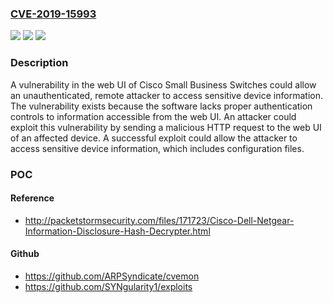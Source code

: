 ### [CVE-2019-15993](https://cve.mitre.org/cgi-bin/cvename.cgi?name=CVE-2019-15993)
![](https://img.shields.io/static/v1?label=Product&message=Cisco%20Small%20Business%20250%20Series%20Smart%20Switches%20Software&color=blue)
![](https://img.shields.io/static/v1?label=Version&message=n%2Fa%20&color=brightgreen)
![](https://img.shields.io/static/v1?label=Vulnerability&message=CWE-16&color=brightgreen)

### Description

A vulnerability in the web UI of Cisco Small Business Switches could allow an unauthenticated, remote attacker to access sensitive device information. The vulnerability exists because the software lacks proper authentication controls to information accessible from the web UI. An attacker could exploit this vulnerability by sending a malicious HTTP request to the web UI of an affected device. A successful exploit could allow the attacker to access sensitive device information, which includes configuration files.

### POC

#### Reference
- http://packetstormsecurity.com/files/171723/Cisco-Dell-Netgear-Information-Disclosure-Hash-Decrypter.html

#### Github
- https://github.com/ARPSyndicate/cvemon
- https://github.com/SYNgularity1/exploits

